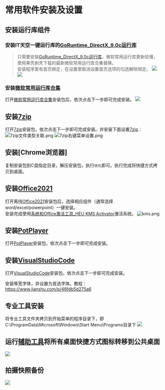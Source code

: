 # 常用软件安装及设置
## 安装运行库组件
### 安装IT天空一键运行库的[GoRuntime_DirectX_9.0c运行库](https://www.itsk.com/thread-396895-1-1.html)
> 只需要安装[GoRuntime_DirectX_9.0c运行库](https://www.itsk.com/thread-396895-1-1.html)，微软常用运行库更新较慢，使用果壳剥壳下载的最新微软常用运行库合集替换。  
安装程序里有首页绑定，在设置里取消设置首页选项的勾选解除绑定。
![](https://img.itsk.com/itkdx/attachment/forum/202006/05/195959gxoalmkpzpwjochj.png)
![](https://img.itsk.com/itkdx/attachment/forum/202006/05/200009g73lsp7j3q6cbqsu.png)

### 安装[微软常用运行库合集](https://www.ghxi.com/yxkhj.html)
打开[微软常用运行库合集](https://www.ghxi.com/yxkhj.html)安装包后，依次点击下一步即可完成安装。
![](https://img.itsk.com/itkdx/attachment/forum/202006/05/195458w1do6n5o6r19fitd.png)

## 安装[7zip](https://www.7-zip.org/)
打开[7zip](https://www.7-zip.org/)安装包，依次点击下一步即可完成安装。并安装下面设置[7zip](https://www.7-zip.org/)：
![7zip文件类型关联.png](https://s2.loli.net/2023/04/23/uwgCnZ8iRWs4por.png)
![7zip右键菜单设置.png](https://s2.loli.net/2023/04/23/eUgdywCWhjA1ns2.png)

## 安装[Chrome浏览器]
复制安装包到C盘指定目录，解压安装包，执行`优化`即可。执行完成将快捷方式拷贝到桌面。

## 安装[Office2021](https://www.yrxitong.com/h-nd-1030.html)
打开离线[Office2021](https://www.yrxitong.com/h-nd-1030.html)安装包后，选择相应组件（通常选择word/excel/powerpoint）一键安装。  
安装完成使用[系统和Office激活工具_HEU KMS Activator](https://www.yrxitong.com/h-nd-759.html)激活系统。
![kms.png](https://s2.loli.net/2023/04/23/YI7a5FRgjOdpDLc.png)

## 安装[PotPlayer](https://www.yrxitong.com/h-nd-287.html)
打开[PotPlayer](https://www.yrxitong.com/h-nd-287.html)安装包，依次点击下一步即可完成安装。

## 安装[VisualStudioCode](https://code.visualstudio.com/)
打开[VisualStudioCode](https://code.visualstudio.com/)安装包，依次点击下一步即可完成安装。

安装等宽字体，并设置为首选字体。教程：https://www.jianshu.com/p/46fdb5d275a6

## 专业工具安装
将专业工具文件夹拷贝到开始菜单的程序目录下，即C:\ProgramData\Microsoft\Windows\Start Menu\Programs目录下
![](https://img.itsk.com/itkdx/attachment/forum/202006/16/000416jtgcn1guxt8z11nr.png)

## 运行[辅助工具](https://www.yrxitong.com/h-nd-100.html)将所有桌面快捷方式图标转移到公共桌面
![](https://img.itsk.com/itkdx/attachment/forum/202202/14/095540tevb8kdm4pdbhk9t.jpg)

## 拍摄快照备份
![](https://img.itsk.com/itkdx/attachment/forum/202201/25/161712n3lio3idiood99rl.jpg)